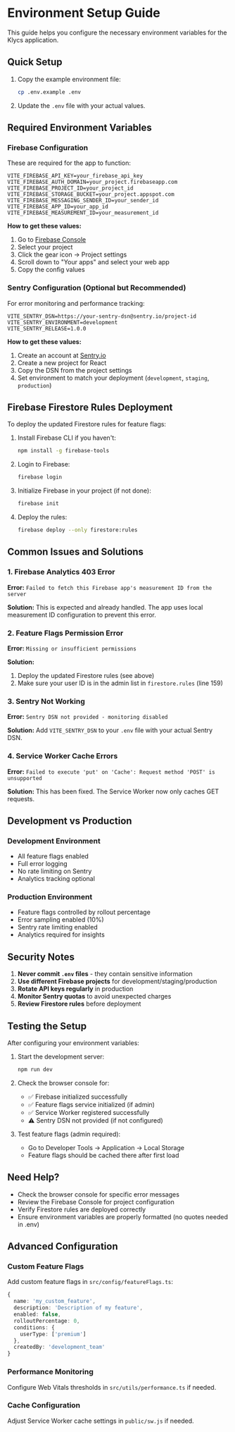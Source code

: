 # Environment Setup Guide

This guide helps you configure the necessary environment variables for the Klycs application.

## Quick Setup

1. Copy the example environment file:
   ```bash
   cp .env.example .env
   ```

2. Update the `.env` file with your actual values.

## Required Environment Variables

### Firebase Configuration
These are required for the app to function:

```env
VITE_FIREBASE_API_KEY=your_firebase_api_key
VITE_FIREBASE_AUTH_DOMAIN=your_project.firebaseapp.com
VITE_FIREBASE_PROJECT_ID=your_project_id
VITE_FIREBASE_STORAGE_BUCKET=your_project.appspot.com
VITE_FIREBASE_MESSAGING_SENDER_ID=your_sender_id
VITE_FIREBASE_APP_ID=your_app_id
VITE_FIREBASE_MEASUREMENT_ID=your_measurement_id
```

**How to get these values:**
1. Go to [Firebase Console](https://console.firebase.google.com/)
2. Select your project
3. Click the gear icon → Project settings
4. Scroll down to "Your apps" and select your web app
5. Copy the config values

### Sentry Configuration (Optional but Recommended)
For error monitoring and performance tracking:

```env
VITE_SENTRY_DSN=https://your-sentry-dsn@sentry.io/project-id
VITE_SENTRY_ENVIRONMENT=development
VITE_SENTRY_RELEASE=1.0.0
```

**How to get these values:**
1. Create an account at [Sentry.io](https://sentry.io/)
2. Create a new project for React
3. Copy the DSN from the project settings
4. Set environment to match your deployment (`development`, `staging`, `production`)

## Firebase Firestore Rules Deployment

To deploy the updated Firestore rules for feature flags:

1. Install Firebase CLI if you haven't:
   ```bash
   npm install -g firebase-tools
   ```

2. Login to Firebase:
   ```bash
   firebase login
   ```

3. Initialize Firebase in your project (if not done):
   ```bash
   firebase init
   ```

4. Deploy the rules:
   ```bash
   firebase deploy --only firestore:rules
   ```

## Common Issues and Solutions

### 1. Firebase Analytics 403 Error
**Error:** `Failed to fetch this Firebase app's measurement ID from the server`

**Solution:** This is expected and already handled. The app uses local measurement ID configuration to prevent this error.

### 2. Feature Flags Permission Error
**Error:** `Missing or insufficient permissions`

**Solution:** 
1. Deploy the updated Firestore rules (see above)
2. Make sure your user ID is in the admin list in `firestore.rules` (line 159)

### 3. Sentry Not Working
**Error:** `Sentry DSN not provided - monitoring disabled`

**Solution:** Add `VITE_SENTRY_DSN` to your `.env` file with your actual Sentry DSN.

### 4. Service Worker Cache Errors
**Error:** `Failed to execute 'put' on 'Cache': Request method 'POST' is unsupported`

**Solution:** This has been fixed. The Service Worker now only caches GET requests.

## Development vs Production

### Development Environment
- All feature flags enabled
- Full error logging
- No rate limiting on Sentry
- Analytics tracking optional

### Production Environment
- Feature flags controlled by rollout percentage
- Error sampling enabled (10%)
- Sentry rate limiting enabled
- Analytics required for insights

## Security Notes

1. **Never commit `.env` files** - they contain sensitive information
2. **Use different Firebase projects** for development/staging/production
3. **Rotate API keys regularly** in production
4. **Monitor Sentry quotas** to avoid unexpected charges
5. **Review Firestore rules** before deployment

## Testing the Setup

After configuring your environment variables:

1. Start the development server:
   ```bash
   npm run dev
   ```

2. Check the browser console for:
   - ✅ Firebase initialized successfully
   - ✅ Feature flags service initialized (if admin)
   - ✅ Service Worker registered successfully
   - ⚠️ Sentry DSN not provided (if not configured)

3. Test feature flags (admin required):
   - Go to Developer Tools → Application → Local Storage
   - Feature flags should be cached there after first load

## Need Help?

- Check the browser console for specific error messages
- Review the Firebase Console for project configuration
- Verify Firestore rules are deployed correctly
- Ensure environment variables are properly formatted (no quotes needed in .env)

## Advanced Configuration

### Custom Feature Flags
Add custom feature flags in `src/config/featureFlags.ts`:

```typescript
{
  name: 'my_custom_feature',
  description: 'Description of my feature',
  enabled: false,
  rolloutPercentage: 0,
  conditions: {
    userType: ['premium']
  },
  createdBy: 'development_team'
}
```

### Performance Monitoring
Configure Web Vitals thresholds in `src/utils/performance.ts` if needed.

### Cache Configuration
Adjust Service Worker cache settings in `public/sw.js` if needed.